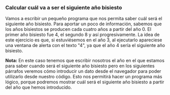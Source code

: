 ### Calcular cuál va a ser el siguiente año bisiesto

Vamos a escribir un pequeño programa que nos permita saber cuál será el siguiente año bisiesto. Para aportar un poco de información, sabemos que los años bisiestos se producen cada cuatro años a partir del año 0. El primer año bisiesto fue 4, el segundo 8 y así progresivamente. La idea de este ejercicio es que, si estuviésemos en el año 3, al ejecutarlo apareciese una ventana de alerta con el texto "4", ya que el año 4 sería el siguiente año bisiesto.

**Nota:** En este caso tenemos que escribir nosotros el año en el que estamos para saber cuando será el siguiente año bisiesto pero en los siguientes párrafos veremos cómo introducir un dato desde el navegador para poder utilizarlo desde nuestro código. Esto nos permitirá hacer un programa más lógico, porque podremos mostrar cuál será el siguiente año bisiesto a partir del año que hemos introducido.

